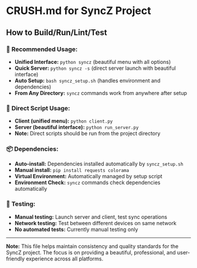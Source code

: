 # CRUSH.md for SyncZ Project

## How to Build/Run/Lint/Test

### 🚀 **Recommended Usage:**
- **Unified Interface:** `python syncz` (beautiful menu with all options)
- **Quick Server:** `python syncz -s` (direct server launch with beautiful interface)  
- **Auto Setup:** `bash syncz_setup.sh` (handles environment and dependencies)
- **From Any Directory:** `syncz` commands work from anywhere after setup

### 🔧 **Direct Script Usage:**
- **Client (unified menu):** `python client.py`
- **Server (beautiful interface):** `python run_server.py`
- **Note:** Direct scripts should be run from the project directory

### 📦 **Dependencies:**
- **Auto-install:** Dependencies installed automatically by `syncz_setup.sh`
- **Manual install:** `pip install requests colorama`
- **Virtual Environment:** Automatically managed by setup script
- **Environment Check:** `syncz` commands check dependencies automatically

### 🧪 **Testing:**
- **Manual testing:** Launch server and client, test sync operations
- **Network testing:** Test between different devices on same network
- **No automated tests:** Currently manual testing only

---

**Note:** This file helps maintain consistency and quality standards for the SyncZ project. The focus is on providing a beautiful, professional, and user-friendly experience across all platforms.
